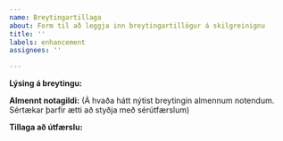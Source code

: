 ```yaml
---
name: Breytingartillaga
about: Form til að leggja inn breytingartillögur á skilgreinignu
title: ''
labels: enhancement
assignees: ''

---
```


**Lýsing á breytingu:**

**Almennt notagildi:**
(Á hvaða hátt nýtist breytingin almennum notendum. Sértækar þarfir ætti að styðja með sérútfærslum)

**Tillaga að útfærslu:**
